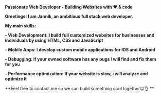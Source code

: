 **Passionate Web Developer - Building Websites with ❤ & code**

**Greetings! I am Jannik, an ambitious full stack web developer.** 

**My main skills:** 

**-	Web Development: I build full customized websites for businesses and individuals by using 
       HTML, CSS and JavaScript**

**-	Mobile Apps: I develop custom mobile applications for IOS and Android**

**-	Debugging: If your owned software has any bugs I will find and fix them for you**

**-	Performance optimization: If your website is slow, i will analyze and optimize it**

**Feel free to contact me so we can build something cool together😊👌 ** 

